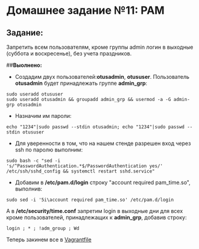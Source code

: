 # **Домашнее задание №11: PAM**



## **Задание:**

Запретить всем пользователям, кроме группы admin логин в выходные (суббота и воскресенье), без учета праздников.


##**Выолнено:**

- Cоздадим двух пользователей:**otusadmin**, **otususer**. Пользователь **otusadmin** будет принадлежать группе **admin_grp**:

```
sudo useradd otususer
sudo useradd otusadmin && groupadd admin_grp && usermod -a -G admin-grp otusadmin
```

- Назначим им пароли:

```
echo "1234"|sudo passwd --stdin otusadmin; echo "1234"|sudo passwd --stdin otususer
```

- Для уверенности в том, что на нашем стенде разрешен вход через ssh по паролю выполним:

```
sudo bash -c "sed -i 's/^PasswordAuthentication.*$/PasswordAuthentication yes/' /etc/ssh/sshd_config && systemctl restart sshd.service"
```
- Добавим в **/etc/pam.d/login** строку "account required pam_time.so", выполнив:

```
sudo sed -i '5i\account required pam_time.so' /etc/pam.d/login

```

А в **/etc/security/time.conf** запретим login в выходные дни для всех кроме пользователей, принадлежащих к **admin_grp**, добавив строку:

```
login ; * ; !adm_group ; Wd
```

Теперь закинем все в [Vagrantfile](./Vagrantfile)

